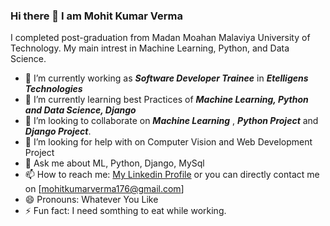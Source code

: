 ### Hi there 👋 I am Mohit Kumar Verma

I completed post-graduation from Madan Moahan Malaviya University of Technology. My main intrest in Machine Learning, Python, and Data Science.

* 🔭 I’m currently working as ***Software Developer Trainee*** in ***Etelligens Technologies***
* 🌱 I’m currently learning best Practices of  ***Machine Learning, Python and Data Science, Django***
* 👯 I’m looking to collaborate on ***Machine Learning*** ,  ***Python Project*** and ***Django Project***.
* 🤔 I’m looking for help with on Computer Vision and Web Development Project
* 💬 Ask me about  ML, Python, Django, MySql
* 📫 How to reach me: [My Linkedin Profile](https://www.linkedin.com/in/mohitkumarverma176/) or you can directly contact me on [mohitkumarverma176@gmail.com]
* 😄 Pronouns: Whatever You Like
* ⚡ Fun fact: I need somthing to eat while working.





